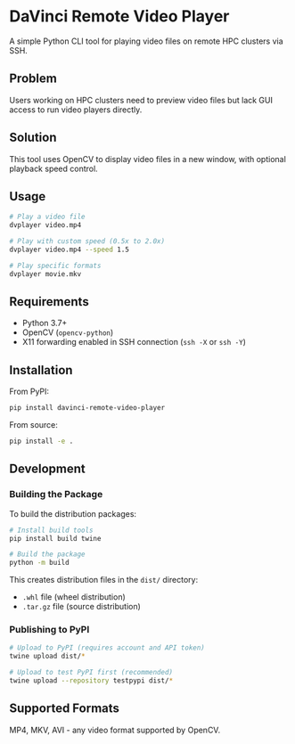 # DaVinci Remote Video Player

A simple Python CLI tool for playing video files on remote HPC clusters via SSH.

## Problem

Users working on HPC clusters need to preview video files but lack GUI access to run video players directly.

## Solution

This tool uses OpenCV to display video files in a new window, with optional playback speed control.

## Usage

```bash
# Play a video file
dvplayer video.mp4

# Play with custom speed (0.5x to 2.0x)
dvplayer video.mp4 --speed 1.5

# Play specific formats
dvplayer movie.mkv
```

## Requirements

- Python 3.7+
- OpenCV (`opencv-python`)
- X11 forwarding enabled in SSH connection (`ssh -X` or `ssh -Y`)

## Installation

From PyPI:
```bash
pip install davinci-remote-video-player
```

From source:
```bash
pip install -e .
```

## Development

### Building the Package

To build the distribution packages:

```bash
# Install build tools
pip install build twine

# Build the package
python -m build
```

This creates distribution files in the `dist/` directory:
- `.whl` file (wheel distribution)
- `.tar.gz` file (source distribution)

### Publishing to PyPI

```bash
# Upload to PyPI (requires account and API token)
twine upload dist/*

# Upload to test PyPI first (recommended)
twine upload --repository testpypi dist/*
```

## Supported Formats

MP4, MKV, AVI - any video format supported by OpenCV.